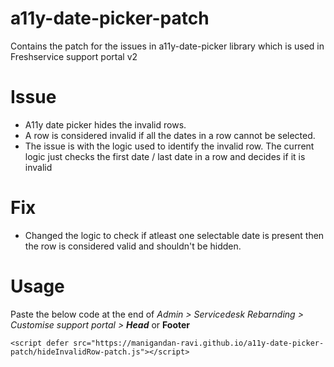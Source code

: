 # a11y-date-picker-patch
Contains the patch for the issues in a11y-date-picker library which is used in Freshservice support portal v2

# Issue
- A11y date picker hides the invalid rows.
- A row is considered invalid if all the dates in a row cannot be selected.
- The issue is with the logic used to identify the invalid row. The current logic just checks the first date / last date in a row and decides if it is invalid

# Fix
- Changed the logic to check if atleast one selectable date is present then the row is considered valid and shouldn't be hidden.

# Usage
Paste the below code at the end of _Admin > Servicedesk Rebarnding > Customise support portal > **Head**_ or **Footer**

`<script defer src="https://manigandan-ravi.github.io/a11y-date-picker-patch/hideInvalidRow-patch.js"></script>`
